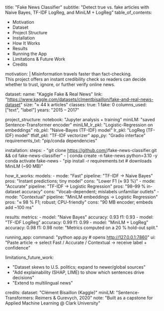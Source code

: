 title: "Fake News Classifier"
subtitle: "Detect true vs. fake articles with Naive Bayes, TF-IDF LogReg, and MiniLM + LogReg"
table_of_contents:
  - Motivation
  - Dataset
  - Project Structure
  - Installation
  - How It Works
  - Results
  - Running the App
  - Limitations & Future Work
  - Credits

motivation: |
  Misinformation travels faster than fact-checking.  
  This project offers an instant credibility check so readers can decide whether to trust, ignore, or further verify online news.

dataset:
  name: "Kaggle Fake & Real News"
  link: "https://www.kaggle.com/datasets/clmentbisaillon/fake-and-real-news-dataset"
  size: "≈ 44 k articles"
  classes:
    true: 1
    fake: 0
  columns_used: ["text", "label"]
  years: "2015 – 2017"

project_structure:
  notebook: "Jupyter analysis + training"
  miniLM: "saved Sentence-Transformer encoder"
  miniLM_lr_pkl: "Logistic-Regression on embeddings"
  nb_pkl: "Naive-Bayes (TF-IDF) model"
  lr_pkl: "LogReg (TF-IDF) model"
  tfidf_pkl: "TF-IDF vectorizer"
  app_py: "Gradio interface"
  requirements_txt: "pip/conda dependencies"

installation:
  steps:
    - "git clone https://github.com/<user>/fake-news-classifier.git && cd fake-news-classifier"
    - |
      conda create -n fake-news python=3.10 -y  
      conda activate fake-news
    - "pip install -r requirements.txt  # downloads MiniLM (~90 MB)"

how_it_works:
  models:
    - mode: "Fast"
      pipeline: "TF-IDF → Naive Bayes"
      pros: "Instant predictions; tiny model"
      cons: "Lower F1 (≈ 93 %)"
    - mode: "Accurate"
      pipeline: "TF-IDF → Logistic Regression"
      pros: "98–99 % in-dataset accuracy"
      cons: "Vocab-dependent; mislabels unfamiliar outlets"
    - mode: "Contextual"
      pipeline: "MiniLM embeddings → Logistic Regression"
      pros: "≈ 98 % F1; robust; CPU-friendly"
      cons: "90 MB encoder; embeds add ~100 ms"

results:
  metrics:
    - model: "Naive Bayes"
      accuracy: 0.93
      f1: 0.93
    - model: "TF-IDF LogReg"
      accuracy: 0.99
      f1: 0.99
    - model: "MiniLM + LogReg"
      accuracy: 0.98
      f1: 0.98
  note: "Metrics computed on a 20 % hold-out split."

running_app:
  command: "python app.py  # opens http://127.0.0.1:7860"
  ui: "Paste article → select Fast / Accurate / Contextual → receive label + confidence"

limitations_future_work:
  - "Dataset skews to U.S. politics; expand to newer/global sources"
  - "Add explainability (SHAP, LIME) to show which sentences drive decisions"
  - "Extend to multilingual news"

credits:
  dataset: "Clément Bisaillon (Kaggle)"
  miniLM: "Sentence-Transformers: Reimers & Gurevych, 2020"
  note: "Built as a capstone for Applied Machine Learning @ Clark University"
